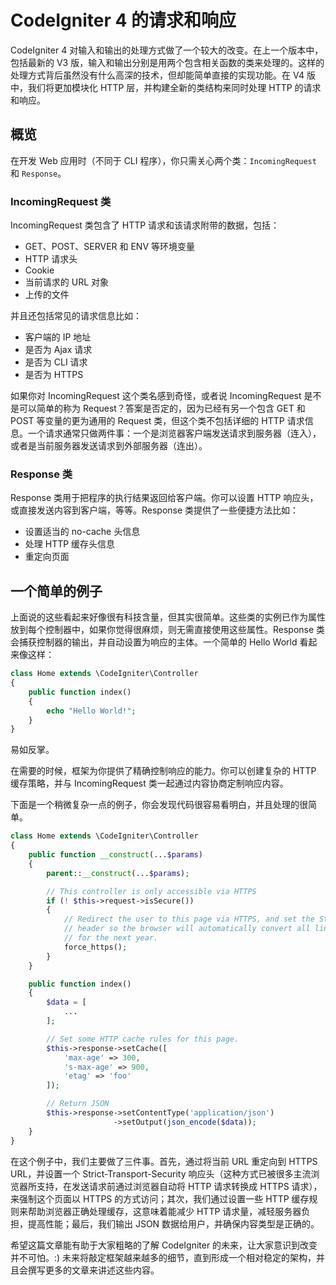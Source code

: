 # CodeIgniter 4 的请求和响应

CodeIgniter 4 对输入和输出的处理方式做了一个较大的改变。在上一个版本中，包括最新的 V3 版，输入和输出分别是用两个包含相关函数的类来处理的。这样的处理方式背后虽然没有什么高深的技术，但却能简单直接的实现功能。在 V4 版中，我们将更加模块化 HTTP 层，并构建全新的类结构来同时处理 HTTP 的请求和响应。

## 概览

在开发 Web 应用时（不同于 CLI 程序），你只需关心两个类：`IncomingRequest` 和 `Response`。

### IncomingRequest 类

IncomingRequest 类包含了 HTTP 请求和该请求附带的数据，包括：

*  GET、POST、SERVER 和 ENV 等环境变量
*  HTTP 请求头
*  Cookie
*  当前请求的 URL 对象
*  上传的文件

并且还包括常见的请求信息比如：

*  客户端的 IP 地址
*  是否为 Ajax 请求
*  是否为 CLI 请求
*  是否为 HTTPS

如果你对 IncomingRequest 这个类名感到奇怪，或者说 IncomingRequest 是不是可以简单的称为 Request？答案是否定的，因为已经有另一个包含 GET 和 POST 等变量的更为通用的 Request 类，但这个类不包括详细的 HTTP 请求信息。一个请求通常只做两件事：一个是浏览器客户端发送请求到服务器（连入），或者是当前服务器发送请求到外部服务器（连出）。

### Response 类

Response 类用于把程序的执行结果返回给客户端。你可以设置 HTTP 响应头，或直接发送内容到客户端，等等。Response 类提供了一些便捷方法比如：

*  设置适当的 no-cache 头信息
*  处理 HTTP 缓存头信息
*  重定向页面

## 一个简单的例子

上面说的这些看起来好像很有科技含量，但其实很简单。这些类的实例已作为属性放到每个控制器中，如果你觉得很麻烦，则无需直接使用这些属性。Response 类会捕获控制器的输出，并自动设置为响应的主体。一个简单的 Hello World 看起来像这样：

```php
class Home extends \CodeIgniter\Controller
{
    public function index()
    {
        echo "Hello World!";
    }
}
```

易如反掌。

在需要的时候，框架为你提供了精确控制响应的能力。你可以创建复杂的 HTTP 缓存策略，并与 IncomingRequest 类一起通过内容协商定制响应内容。

下面是一个稍微复杂一点的例子，你会发现代码很容易看明白，并且处理的很简单。

```php
class Home extends \CodeIgniter\Controller
{
    public function __construct(...$params)
    {
        parent::__construct(...$params);

        // This controller is only accessible via HTTPS
        if (! $this->request->isSecure())
        {
            // Redirect the user to this page via HTTPS, and set the Strict-Transport-Security
            // header so the browser will automatically convert all links to this page to HTTPS
            // for the next year.
            force_https();
        }
    }

    public function index()
    {
        $data = [
            ...
        ];

        // Set some HTTP cache rules for this page.
        $this->response->setCache([
            'max-age' => 300,
            's-max-age' => 900,
            'etag' => 'foo'
        ]);

        // Return JSON
        $this->response->setContentType('application/json')
                       ->setOutput(json_encode($data));
    }
}
```

在这个例子中，我们主要做了三件事。首先，通过将当前 URL 重定向到 HTTPS URL，并设置一个 Strict-Transport-Security 响应头（这种方式已被很多主流浏览器所支持，在发送请求前通过浏览器自动将 HTTP 请求转换成 HTTPS 请求），来强制这个页面以 HTTPS 的方式访问；其次，我们通过设置一些 HTTP 缓存规则来帮助浏览器正确处理缓存，这意味着能减少 HTTP 请求量，减轻服务器负担，提高性能；最后，我们输出 JSON 数据给用户，并确保内容类型是正确的。

希望这篇文章能有助于大家粗略的了解 CodeIgniter 的未来，让大家意识到改变并不可怕。:) 未来将敲定框架越来越多的细节，直到形成一个相对稳定的架构，并且会撰写更多的文章来讲述这些内容。
